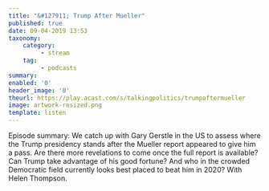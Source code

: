 ```yaml
---
title: "&#127911; Trump After Mueller"
published: true
date: 09-04-2019 13:53
taxonomy:
    category:
         - stream
    tag:
         - podcasts
summary:
enabled: '0'
header_image: '0'
theurl: https://play.acast.com/s/talkingpolitics/trumpaftermueller
image: artwork-resized.png
template: listen
---
```

 
Episode summary: We catch up with Gary Gerstle in the US to assess where the Trump presidency stands after the Mueller report appeared to give him a pass. Are there more revelations to come once the full report is available? Can Trump take advantage of his good fortune? And who in the crowded Democratic field currently looks best placed to beat him in 2020? With Helen Thompson.
